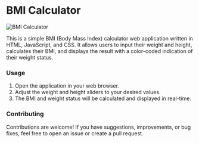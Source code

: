 # BMI Calculator

![BMI Calculator](https://s8.uupload.ir/files/screen_shot_1402-11-10_at_16.31.28_iona.png)

This is a simple BMI (Body Mass Index) calculator web application written in HTML, JavaScript, and CSS. It allows users to input their weight and height, calculates their BMI, and displays the result with a color-coded indication of their weight status.

### Usage

1. Open the application in your web browser.
2. Adjust the weight and height sliders to your desired values.
3. The BMI and weight status will be calculated and displayed in real-time.

### Contributing

Contributions are welcome! If you have suggestions, improvements, or bug fixes, feel free to open an issue or create a pull request.

